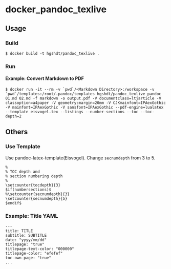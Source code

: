 # docker_pandoc_texlive

## Usage

### Build

```
$ docker build -t hgshdt/pandoc_texlive .
```

### Run 

#### Example: Convert Markdown to PDF

```
$ docker run -it --rm -v `pwd`/<Markdown Directory>:/workspace -v `pwd`/templates:/root/.pandoc/templates hgshdt/pandoc_texlive pandoc 01.md 02.md -f markdown -o output.pdf -V documentclass=ltjarticle -V classoption=a4paper -V geometry:margin=20mm -V CJKmainfont=IPAexGothic -V mainfont=IPAexGothic -V sansfont=IPAexGothic --pdf-engine=lualatex --template eisvogel.tex --listings --number-sections --toc --toc-depth=2
```

## Others

### Use Template 

Use pandoc-latex-template(Eisvogel).
Change `secnumdepth` from 3 to 5.

```
%
% TOC depth and 
% section numbering depth
%
\setcounter{tocdepth}{3}
$if(numbersections)$
%\setcounter{secnumdepth}{3}
\setcounter{secnumdepth}{5}
$endif$
```

### Example: Title YAML

```
---
title: TITLE
subtitle: SUBTITLE
date: "yyyy/mm/dd"
titlepage: "true"
titlepage-text-color: "000000"
titlepage-color: "efefef"
toc-own-page: "true"
...
